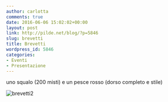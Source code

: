 ```yaml
---
author: carlotta
comments: true
date: 2016-06-06 15:02:02+00:00
layout: post
link: http://pilde.net/blog/?p=5846
slug: brevetti
title: Brevetti
wordpress_id: 5846
categories:
- Eventi
- Presentazione
---
```


uno squalo (200 misti) e un pesce rosso (dorso completo e stile)

![brevetti2](http://pilde.net/blog/wp-content/uploads/2016/06/brevetti2.jpg)

